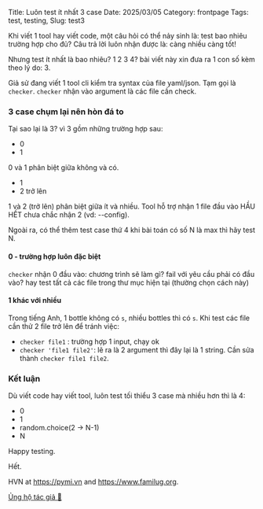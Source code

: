 Title: Luôn test ít nhất 3 case
Date: 2025/03/05
Category: frontpage
Tags: test, testing,
Slug: test3

Khi viết 1 tool hay viết code, một câu hỏi có thể nảy sinh là: test bao nhiêu trường hợp cho đủ?
Câu trả lời luôn nhận được là: càng nhiều càng tốt!

Nhưng test ít nhất là bao nhiêu? 1 2 3 4? bài viết này xin đưa ra 1 con số kèm theo lý do: 3.

Giả sử đang viết 1 tool cli kiểm tra syntax của file yaml/json. Tạm gọi là `checker`. `checker` nhận vào argument là các file cần check.

### 3 case chụm lại nên hòn đá to
Tại sao lại là 3? vì 3 gồm những trường hợp sau:

- 0
- 1

0 và 1 phân biệt giữa không và có.

- 1
- 2 trở lên 

1 và 2 (trở lên) phân biệt giữa ít và nhiều. Tool hỗ trợ nhận 1 file đầu vào HẦU HẾT chưa chắc nhận 2 (vd: --config).

Ngoài ra, có thể thêm test case thứ 4 khi bài toán có số N là max thì hãy test N.

#### 0 - trường hợp luôn đặc biệt
`checker` nhận 0 đầu vào: chương trình sẽ làm gì? fail với yêu cầu phải có đầu vào? hay test tất cả các file trong thư mục hiện tại (thường chọn cách này)

#### 1 khác với nhiều 
Trong tiếng Anh, 1 bottle không có `s`, nhiều bottles thì có `s`. Khi test các file cần thử 2 file trở lên để tránh việc:

- `checker file1` : trường hợp 1 input, chạy ok
- `checker 'file1 file2'`: lẽ ra là 2 argument thì đây lại là 1 string. Cần sửa thành `checker file1 file2`.

### Kết luận
Dù viết code hay viết tool, luôn test tối thiểu 3 case mà nhiều hơn thì là 4:

- 0
- 1
- random.choice(2 -> N-1)
- N

Happy testing.

Hết.

HVN at <https://pymi.vn> and <https://www.familug.org>.

[Ủng hộ tác giả 🍺](https://www.familug.org/p/ung-ho.html)

